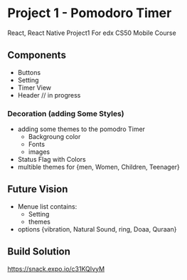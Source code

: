 # Project 1 - Pomodoro Timer
React, React Native Project1 For edx CS50 Mobile Course

## Components
- Buttons
- Setting
- Timer View
- Header // in progress

### Decoration (adding Some Styles)
- adding some themes to the pomodro Timer 
  - Backgroung color
  - Fonts
  - images
- Status Flag with Colors
- multible themes for {men, Women, Children, Teenager}

## Future Vision
- Menue list contains:
  - Setting
  - themes
- options {vibration, Natural Sound, ring, Doaa, Quraan}

## Build Solution
https://snack.expo.io/c31KQIvyM
